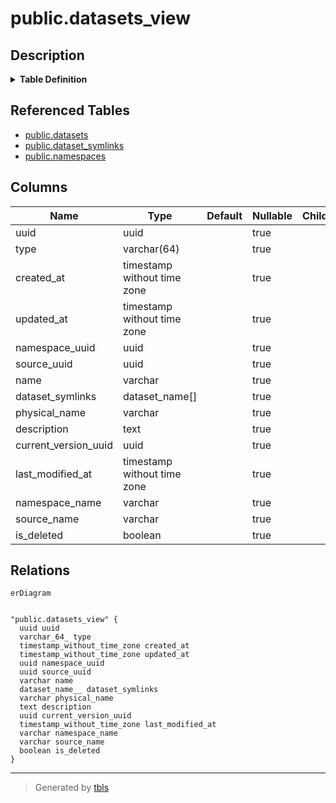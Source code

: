 # public.datasets_view

## Description

<details>
<summary><strong>Table Definition</strong></summary>

```sql
CREATE VIEW datasets_view AS (
 SELECT d.uuid,
    d.type,
    d.created_at,
    d.updated_at,
    d.namespace_uuid,
    d.source_uuid,
    d.name,
    array_agg(ROW((namespaces.name)::character varying(255), (symlinks.name)::character varying(255))::dataset_name) AS dataset_symlinks,
    d.physical_name,
    d.description,
    d.current_version_uuid,
    d.last_modified_at,
    d.namespace_name,
    d.source_name,
    d.is_deleted
   FROM ((datasets d
     JOIN dataset_symlinks symlinks ON ((d.uuid = symlinks.dataset_uuid)))
     JOIN namespaces ON ((symlinks.namespace_uuid = namespaces.uuid)))
  WHERE (d.is_hidden IS FALSE)
  GROUP BY d.uuid
)
```

</details>

## Referenced Tables

- [public.datasets](public.datasets.md)
- [public.dataset_symlinks](public.dataset_symlinks.md)
- [public.namespaces](public.namespaces.md)

## Columns

| Name | Type | Default | Nullable | Children | Parents | Comment |
| ---- | ---- | ------- | -------- | -------- | ------- | ------- |
| uuid | uuid |  | true |  |  |  |
| type | varchar(64) |  | true |  |  |  |
| created_at | timestamp without time zone |  | true |  |  |  |
| updated_at | timestamp without time zone |  | true |  |  |  |
| namespace_uuid | uuid |  | true |  |  |  |
| source_uuid | uuid |  | true |  |  |  |
| name | varchar |  | true |  |  |  |
| dataset_symlinks | dataset_name[] |  | true |  |  |  |
| physical_name | varchar |  | true |  |  |  |
| description | text |  | true |  |  |  |
| current_version_uuid | uuid |  | true |  |  |  |
| last_modified_at | timestamp without time zone |  | true |  |  |  |
| namespace_name | varchar |  | true |  |  |  |
| source_name | varchar |  | true |  |  |  |
| is_deleted | boolean |  | true |  |  |  |

## Relations

```mermaid
erDiagram


"public.datasets_view" {
  uuid uuid
  varchar_64_ type
  timestamp_without_time_zone created_at
  timestamp_without_time_zone updated_at
  uuid namespace_uuid
  uuid source_uuid
  varchar name
  dataset_name__ dataset_symlinks
  varchar physical_name
  text description
  uuid current_version_uuid
  timestamp_without_time_zone last_modified_at
  varchar namespace_name
  varchar source_name
  boolean is_deleted
}
```

---

> Generated by [tbls](https://github.com/k1LoW/tbls)

